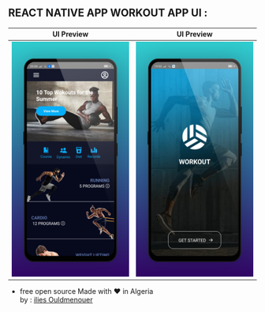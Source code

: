 ## REACT NATIVE APP WORKOUT APP UI : 



UI Preview                 |  UI Preview
:-------------------------:|:-------------------------:
![](screenShots/home.png)  |  ![](ScreenShots/splach.png)


* free open source Made with ❤ in Algeria  
by : <a href= 'https://www.linkedin.com/in/ilies-ould-menouer-6a02111a2/' >ilies Ouldmenouer</a> 


